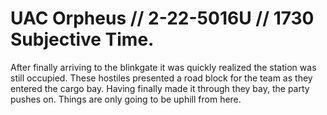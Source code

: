 # UAC Orpheus // 2-22-5016U // 1730 Subjective Time.

After finally arriving to the blinkgate it was quickly realized the station was still occupied. These hostiles presented a road block for the team as they entered the cargo bay.
Having finally made it through they bay, the party pushes on. Things are only going to be uphill from here.
